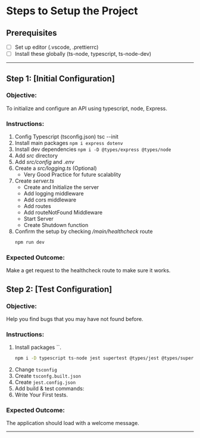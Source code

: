 # **Steps to Setup the Project**

## **Prerequisites**

-   [ ] Set up editor (.vscode, .prettierrc)
-   [ ] Install these globally (ts-node, typescript, ts-node-dev)

---

## **Step 1: [Initial Configuration]**

### **Objective:**

To initialize and configure an API using typescript, node, Express.

### **Instructions:**

1. Config Typescript (tsconfig.json) tsc --init
2. Install main packages `npm i express dotenv`
3. Install dev dependencies `npm i -D @types/express @types/node`
4. Add _src_ directory
5. Add _src/config_ and _.env_
6. Create a _src/logging.ts_ (Optional)
    - Very Good Practice for future scalablity
7. Create _server.ts_
    - Create and Initialize the server
    - Add logging middleware
    - Add cors middleware
    - Add routes
    - Add routeNotFound Middleware
    - Start Server
    - Create Shutdown function
8. Confirm the setup by checking _/main/healthcheck_ route
    ```bash
    npm run dev
    ```

### **Expected Outcome:**

Make a get request to the healthcheck route to make sure it works.

## **Step 2: [Test Configuration]**

### **Objective:**

Help you find bugs that you may have not found before.

### **Instructions:**

1. Install packages ``.
    ```bash
    npm i -D typescript ts-node jest supertest @types/jest @types/supertest
    ```
2. Change `tsconfig`
3. Create `tsconfg.built.json`
4. Create `jest.config.json`
5. Add build & test commands:
6. Write Your First tests.

### **Expected Outcome:**

The application should load with a welcome message.

---

<!-- ---
## **Step 3: [Descriptive Title of Step]**
### **Objective:**
Outline what this step achieves.

### **Instructions:**
1. [ ] Add additional functionality by editing `app.js`.
2. [ ] Test changes using the command:
   ```bash
   npm test
   ```

### **Expected Outcome:**
Tests should pass without errors.

---

## **Step 4: [Finalizing]**
### **Objective:**
Wrap up the task or ensure everything is complete.

### **Instructions:**
- [ ] Review all changes.
- [ ] Commit your work to version control:
   ```bash
   git add .
   git commit -m "Completed setup"
   git push origin main
   ```
- [ ] Clean up temporary files if needed.

---

## **Additional Notes**
- Troubleshooting tips (e.g., "If you encounter error X, try Y").
- References or links to external resources.

---

## **Conclusion**
A summary of the completed task and any next steps.   -->
